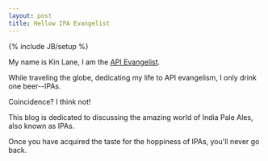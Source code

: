 ```yaml
---
layout: post
title: Hellow IPA Evangelist
---
```


{% include JB/setup %}

<p>My name is Kin Lane, I am the <a href="http://apievangelist.com" target="_blank">API Evangelist</a>.</p>

<p>While traveling the globe, dedicating my life to API evangelism, I only drink one beer--IPAs.</p>

<p>Coincidence?  I think not!</p>

<p>This blog is dedicated to discussing the amazing world of India Pale Ales, also known as IPAs.</p>

<p>Once you have acquired the taste for the hoppiness of IPAs, you'll never go back.</p>